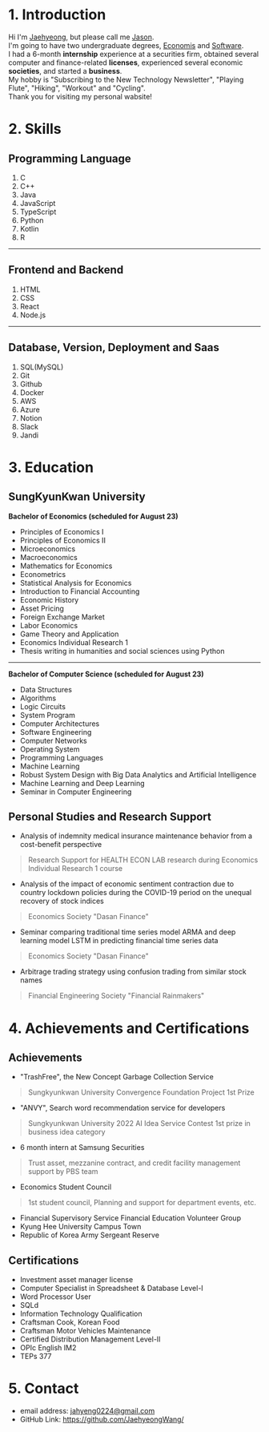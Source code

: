 # 1. Introduction
Hi I'm <u>Jaehyeong</u>, but please call me <u>Jason</u>. \
I'm going to have two undergraduate degrees, <u>Economis</u> and <u>Software</u>. \
I had a 6-month __internship__ experience at a securities firm, obtained several computer and finance-related __licenses__, experienced several economic __societies__, and started a __business__. \
My hobby is "Subscribing to the New Technology Newsletter", "Playing Flute", "Hiking", "Workout" and "Cycling". \
Thank you for visiting my personal wabsite!


# 2. Skills
## Programming Language
1. C
2. C++
3. Java
4. JavaScript
5. TypeScript
6. Python
7. Kotlin
8. R 

---

## Frontend and Backend
1. HTML
2. CSS
3. React
4. Node.js

---

## Database, Version, Deployment and Saas
1. SQL(MySQL)
2. Git
3. Github
4. Docker
5. AWS
6. Azure
7. Notion
8. Slack
9. Jandi

# 3. Education
## SungKyunKwan University
__Bachelor of Economics (scheduled for August 23)__
* Principles of Economics I
* Principles of Economics II
* Microeconomics
* Macroeconomics
* Mathematics for Economics
* Econometrics
* Statistical Analysis for Economics
* Introduction to Financial Accounting
* Economic History
* Asset Pricing
* Foreign Exchange Market
* Labor Economics
* Game Theory and Application
* Economics Individual Research 1
* Thesis writing in humanities and social sciences using Python

---

__Bachelor of Computer Science (scheduled for August 23)__
* Data Structures
* Algorithms
* Logic Circuits
* System Program
* Computer Architectures
* Software Engineering
* Computer Networks
* Operating System
* Programming Languages
* Machine Learning
* Robust System Design with Big Data Analytics and Artificial Intelligence
* Machine Learning and Deep Learning
* Seminar in Computer Engineering

## Personal Studies and Research Support
* Analysis of indemnity medical insurance maintenance behavior from a cost-benefit perspective
> Research Support for HEALTH ECON LAB research during Economics Individual Research 1 course
* Analysis of the impact of economic sentiment contraction due to country lockdown policies during the COVID-19 period on the unequal recovery of stock indices
> Economics Society "Dasan Finance"
* Seminar comparing traditional time series model ARMA and deep learning model LSTM in predicting financial time series data
> Economics Society "Dasan Finance"
* Arbitrage trading strategy using confusion trading from similar stock names
> Financial Engineering Society "Financial Rainmakers"

# 4. Achievements and Certifications
## Achievements
* "TrashFree", the New Concept Garbage Collection Service
> Sungkyunkwan University Convergence Foundation Project 1st Prize
* "ANVY", Search word recommendation service for developers
> Sungkyunkwan University 2022 AI Idea Service Contest 1st prize in business idea category
* 6 month intern at Samsung Securities
> Trust asset, mezzanine contract, and credit facility management support by PBS team
* Economics Student Council
> 1st student council, Planning and support for department events, etc.
* Financial Supervisory Service Financial Education Volunteer Group
* Kyung Hee University Campus Town
* Republic of Korea Army Sergeant Reserve

## Certifications
* Investment asset manager license
* Computer Specialist in Spreadsheet & Database Level-I
* Word Processor User
* SQLd
* Information Technology Qualification
* Craftsman Cook, Korean Food
* Craftsman Motor Vehicles Maintenance
* Certified Distribution Management Level-II
* OPIc English IM2
* TEPs 377

# 5. Contact
* email address: jahyeng0224@gmail.com
* GitHub Link: https://github.com/JaehyeongWang/